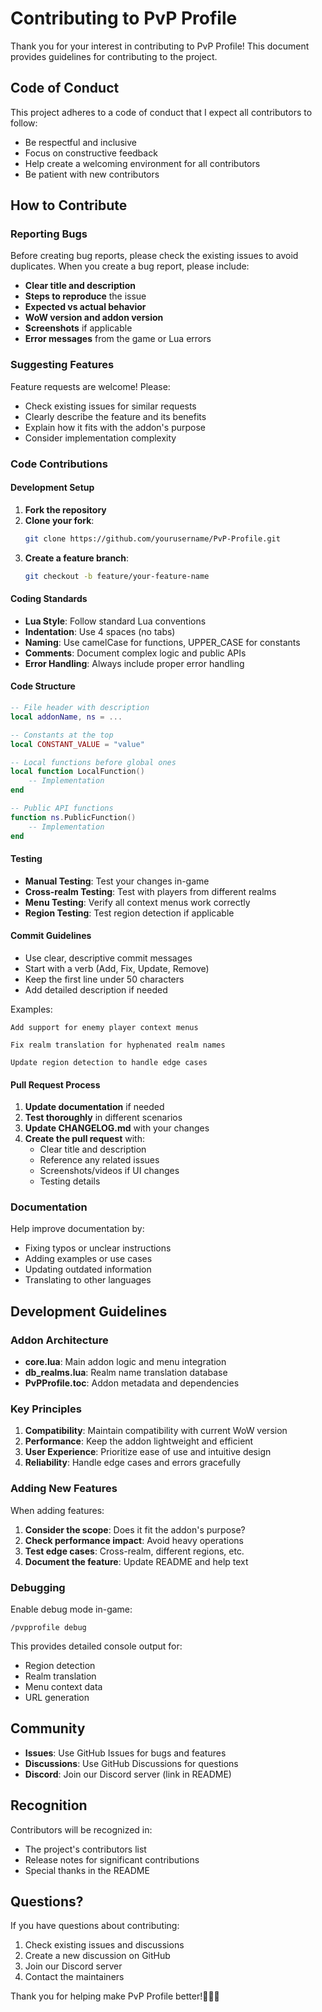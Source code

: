 # Contributing to PvP Profile

Thank you for your interest in contributing to PvP Profile! This document provides guidelines for contributing to the project.

## Code of Conduct

This project adheres to a code of conduct that I expect all contributors to follow:

- Be respectful and inclusive
- Focus on constructive feedback
- Help create a welcoming environment for all contributors
- Be patient with new contributors

## How to Contribute

### Reporting Bugs

Before creating bug reports, please check the existing issues to avoid duplicates. When you create a bug report, please include:

- **Clear title and description**
- **Steps to reproduce** the issue
- **Expected vs actual behavior**
- **WoW version and addon version**
- **Screenshots** if applicable
- **Error messages** from the game or Lua errors

### Suggesting Features

Feature requests are welcome! Please:

- Check existing issues for similar requests
- Clearly describe the feature and its benefits
- Explain how it fits with the addon's purpose
- Consider implementation complexity

### Code Contributions

#### Development Setup

1. **Fork the repository**
2. **Clone your fork**:
   ```bash
   git clone https://github.com/yourusername/PvP-Profile.git
   ```
3. **Create a feature branch**:
   ```bash
   git checkout -b feature/your-feature-name
   ```

#### Coding Standards

- **Lua Style**: Follow standard Lua conventions
- **Indentation**: Use 4 spaces (no tabs)
- **Naming**: Use camelCase for functions, UPPER_CASE for constants
- **Comments**: Document complex logic and public APIs
- **Error Handling**: Always include proper error handling

#### Code Structure

```lua
-- File header with description
local addonName, ns = ...

-- Constants at the top
local CONSTANT_VALUE = "value"

-- Local functions before global ones
local function LocalFunction()
    -- Implementation
end

-- Public API functions
function ns.PublicFunction()
    -- Implementation
end
```

#### Testing

- **Manual Testing**: Test your changes in-game
- **Cross-realm Testing**: Test with players from different realms
- **Menu Testing**: Verify all context menus work correctly
- **Region Testing**: Test region detection if applicable

#### Commit Guidelines

- Use clear, descriptive commit messages
- Start with a verb (Add, Fix, Update, Remove)
- Keep the first line under 50 characters
- Add detailed description if needed

Examples:
```
Add support for enemy player context menus

Fix realm translation for hyphenated realm names

Update region detection to handle edge cases
```

#### Pull Request Process

1. **Update documentation** if needed
2. **Test thoroughly** in different scenarios
3. **Update CHANGELOG.md** with your changes
4. **Create the pull request** with:
   - Clear title and description
   - Reference any related issues
   - Screenshots/videos if UI changes
   - Testing details

### Documentation

Help improve documentation by:

- Fixing typos or unclear instructions
- Adding examples or use cases
- Updating outdated information
- Translating to other languages

## Development Guidelines

### Addon Architecture

- **core.lua**: Main addon logic and menu integration
- **db_realms.lua**: Realm name translation database
- **PvPProfile.toc**: Addon metadata and dependencies

### Key Principles

1. **Compatibility**: Maintain compatibility with current WoW version
2. **Performance**: Keep the addon lightweight and efficient
3. **User Experience**: Prioritize ease of use and intuitive design
4. **Reliability**: Handle edge cases and errors gracefully

### Adding New Features

When adding features:

1. **Consider the scope**: Does it fit the addon's purpose?
2. **Check performance impact**: Avoid heavy operations
3. **Test edge cases**: Cross-realm, different regions, etc.
4. **Document the feature**: Update README and help text

### Debugging

Enable debug mode in-game:
```
/pvpprofile debug
```

This provides detailed console output for:
- Region detection
- Realm translation
- Menu context data
- URL generation

## Community

- **Issues**: Use GitHub Issues for bugs and features
- **Discussions**: Use GitHub Discussions for questions
- **Discord**: Join our Discord server (link in README)

## Recognition

Contributors will be recognized in:
- The project's contributors list
- Release notes for significant contributions
- Special thanks in the README

## Questions?

If you have questions about contributing:

1. Check existing issues and discussions
2. Create a new discussion on GitHub
3. Join our Discord server
4. Contact the maintainers

Thank you for helping make PvP Profile better!💝💝💝